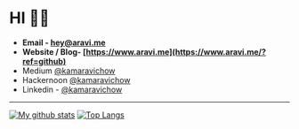 # HI 👋🏻
* **Email - [hey@aravi.me](mailto:hey@aravi.me)**
* **Website / Blog- [https://www.aravi.me](https://www.aravi.me/?ref=github)**
* Medium [@kamaravichow](https://link.aravi.me/8trpT) 
* Hackernoon [@kamaravichow](https://link.aravi.me/eUPAo)
* Linkedin - [@kamaravichow](https://link.aravi.me/4pdvk) 
---
[![My github stats](https://github-readme-stats.vercel.app/api?username=kamaravichow&theme=graywhite&show_icons=true)](https://github.com/kamaravichow)
[![Top Langs](https://github-readme-stats.vercel.app/api/top-langs/?username=kamaravichow&hide_progress=true)](https://github.com/kamaravichow/)

 
